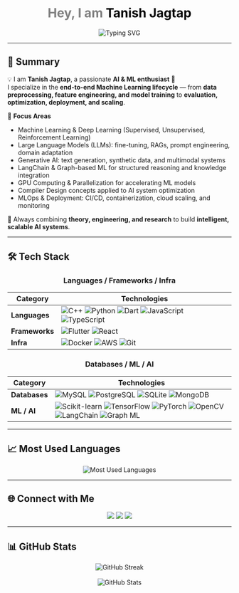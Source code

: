 <!-- Intro with Typing Animation -->
<h1 align="center">
  <span style="color:grey">Hey, I am</span> 
  <span style="color:black">Tanish Jagtap</span>
</h1>

<p align="center">
  <img src="https://readme-typing-svg.herokuapp.com?font=Fira+Code&pause=1000&color=808080&center=true&vCenter=true&width=435&lines=Hey%2C+I+am+Tanish+Jagtap" alt="Typing SVG" />
</p>

---

## 🌟 Summary  

💡 I am **Tanish Jagtap**, a passionate **AI & ML enthusiast** 🚀  
I specialize in the **end-to-end Machine Learning lifecycle** — from **data preprocessing, feature engineering, and model training** to **evaluation, optimization, deployment, and scaling**.  

🔹 **Focus Areas**  
- Machine Learning & Deep Learning (Supervised, Unsupervised, Reinforcement Learning)  
- Large Language Models (LLMs): fine-tuning, RAGs, prompt engineering, domain adaptation  
- Generative AI: text generation, synthetic data, and multimodal systems  
- LangChain & Graph-based ML for structured reasoning and knowledge integration  
- GPU Computing & Parallelization for accelerating ML models  
- Compiler Design concepts applied to AI system optimization  
- MLOps & Deployment: CI/CD, containerization, cloud scaling, and monitoring  

🌱 Always combining **theory, engineering, and research** to build **intelligent, scalable AI systems**.  

---

## 🛠️ Tech Stack  

<div align="center">

### Languages / Frameworks / Infra

| Category       | Technologies                                                                 |
|----------------|------------------------------------------------------------------------------|
| **Languages**  | ![C++](https://img.shields.io/badge/-C++-00599C?logo=c%2b%2b&logoColor=white) ![Python](https://img.shields.io/badge/-Python-3776AB?logo=python&logoColor=white) ![Dart](https://img.shields.io/badge/-Dart-0175C2?logo=dart&logoColor=white) ![JavaScript](https://img.shields.io/badge/-JavaScript-F7DF1E?logo=javascript&logoColor=black) ![TypeScript](https://img.shields.io/badge/-TypeScript-3178C6?logo=typescript&logoColor=white) |
| **Frameworks** | ![Flutter](https://img.shields.io/badge/-Flutter-02569B?logo=flutter&logoColor=white) ![React](https://img.shields.io/badge/-React-61DAFB?logo=react&logoColor=black) |
| **Infra**      | ![Docker](https://img.shields.io/badge/-Docker-2496ED?logo=docker&logoColor=white) ![AWS](https://img.shields.io/badge/-AWS-232F3E?logo=amazonaws&logoColor=white) ![Git](https://img.shields.io/badge/-Git-F05032?logo=git&logoColor=white) |

### Databases / ML / AI

| Category       | Technologies                                                                 |
|----------------|------------------------------------------------------------------------------|
| **Databases**  | ![MySQL](https://img.shields.io/badge/-MySQL-4479A1?logo=mysql&logoColor=white) ![PostgreSQL](https://img.shields.io/badge/-PostgreSQL-336791?logo=postgresql&logoColor=white) ![SQLite](https://img.shields.io/badge/-SQLite-003B57?logo=sqlite&logoColor=white) ![MongoDB](https://img.shields.io/badge/-MongoDB-47A248?logo=mongodb&logoColor=white) |
| **ML / AI**    | ![Scikit-learn](https://img.shields.io/badge/-Scikit%20Learn-F7931E?logo=scikit-learn&logoColor=white) ![TensorFlow](https://img.shields.io/badge/-TensorFlow-FF6F00?logo=tensorflow&logoColor=white) ![PyTorch](https://img.shields.io/badge/-PyTorch-EE4C2C?logo=pytorch&logoColor=white) ![OpenCV](https://img.shields.io/badge/-OpenCV-5C3EE8?logo=opencv&logoColor=white) ![LangChain](https://img.shields.io/badge/-LangChain-0E1117?logo=chainlink&logoColor=white) ![Graph ML](https://img.shields.io/badge/-Graph%20ML-4285F4?logo=neo4j&logoColor=white) |

</div>

---

## 📈 Most Used Languages

<p align="center">
  <img src="https://github-readme-stats.vercel.app/api/top-langs/?username=tanish-24-git&layout=compact&theme=dark&hide_border=true" alt="Most Used Languages" />
</p>

---

## 🌐 Connect with Me  

<p align="center">
  <a href="https://github.com/tanish-24-git"><img src="https://img.shields.io/badge/-GitHub-181717?logo=github&logoColor=white" /></a>
  <a href="https://www.linkedin.com/in/tanishjagtap"><img src="https://img.shields.io/badge/-LinkedIn-0A66C2?logo=linkedin&logoColor=white" /></a>
  <a href="https://leetcode.com/"><img src="https://img.shields.io/badge/-LeetCode-FFA116?logo=leetcode&logoColor=black" /></a>
</p>

---

## 📊 GitHub Stats  

<p align="center">
  <img src="https://github-readme-streak-stats.herokuapp.com/?user=tanish-24-git&theme=dark&hide_border=true" alt="GitHub Streak" />
  <br><br>
  <img src="https://github-readme-stats.vercel.app/api?username=tanish-24-git&show_icons=true&theme=dark&hide_border=true" alt="GitHub Stats" />
</p>